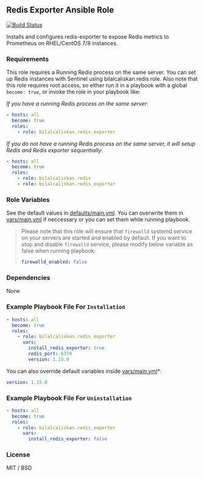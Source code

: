 ## Redis Exporter Ansible Role

[![Build Status](https://travis-ci.org/bilalcaliskan/redis_exporter-ansible-role.svg?branch=master)](https://travis-ci.org/bilalcaliskan/redis_exporter-ansible-role)

Installs and configures redis-exporter to expose Redis metrics to Prometheus on RHEL/CentOS 7/8 instances.

### Requirements

This role requires a Running Redis process on the same server. You can set up Redis instances with Sentinel using bilalcaliskan.redis role.
Also note that this role requires root access, so either run it in a playbook with a global `become: true`, or invoke the role in your playbook like:

*If you have a running Redis process on the same server*:
```yaml
- hosts: all
  become: true
  roles:
    - role: bilalcaliskan.redis_exporter
```

*If you do not have a running Redis process on the same server, it will setup Redis and Redis exporter sequentially*:
```yaml
- hosts: all
  become: true
  roles:
    - role: bilalcaliskan.redis
    - role: bilalcaliskan.redis_exporter
```

### Role Variables
See the default values in [defaults/main.yml](defaults/main.yml). You can overwrite them in [vars/main.yml](vars/main.yml) if neccessary or you can set them while running playbook.

> Please note that this role will ensure that `firewalld` systemd service on your servers are started and enabled by default. If you want to stop and disable `firewalld` service, please modify below variable as false when running playbook:  
> ```yaml  
> firewalld_enabled: false

### Dependencies

None

### Example Playbook File For `Installation`

```yaml
- hosts: all
  become: true
  roles:
    - role: bilalcaliskan.redis_exporter
      vars:
        install_redis_exporter: true
        redis_port: 6379
        version: 1.15.0
```

You can also override default variables inside [vars/main.yml](vars/main.yml)*:
```yaml
version: 1.15.0
```

### Example Playbook File For `Uninstallation`

```yaml
- hosts: all
  become: true
  roles:
    - role: bilalcaliskan.redis_exporter
      vars:
        install_redis_exporter: false
```

### License

MIT / BSD
